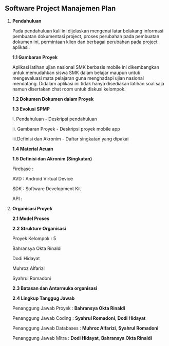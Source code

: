 ## **Software Project Manajemen Plan**

1. **Pendahuluan**

	Pada pendahuluan kali ini dijelaskan mengenai latar belakang informasi  pembuatan dokumentasi project, proses perubahan pada pembuatan dokumen ini, permintaan klien dan berbagai perubahan pada project aplikasi.

	**1.1 Gambaran Proyek**
    
    Aplikasi latihan ujian nasional SMK berbasis mobile ini dikembangkan untuk memudahkan siswa SMK dalam belajar maupun untuk mengevaluasi mata pelajaran guna menghadapi ujian nasional mendatang. Didalam aplikasi ini tidak hanya disediakan latihan soal saja namun disertakan chat room untuk diskusi kelompok.
    
    **1.2 Dokumen Dokumen dalam Proyek**
    
    **1.3 Evolusi SPMP**
	
    i. 	Pendahuluan - Deskripsi pendahuluan
    
    ii.	Gambaran Proyek - Deskripsi proyek mobile app
    
    iii.Definisi dan Akronim - Daftar singkatan yang dipakai
    
    **1.4 Material Acuan**
    
    **1.5 Definisi dan Akronim (Singkatan)**
    
    Firebase :
    
    AVD		 : Android Virtual Device
    
	SDK      : Software Development Kit
    
	API		 :

2. **Organisasi Proyek**

	**2.1 Model Proses**

	**2.2 Strukture Organisasi**

	Proyek Kelompok : 5

	Bahransya Okta Rinaldi

	Dodi Hidayat

	Muhroz Alfarizi

	Syahrul Romadoni


	**2.3 Batasan dan Antarmuka organisasi**

	**2.4 Lingkup Tanggug Jawab**
    
    Penanggung Jawab Proyek : **Bahransya Okta Rinaldi**

	Penanggung Jawab Coding : **Syahrul Romadoni**, **Dodi Hidayat**

	Penanggung Jawab Databases : **Muhroz Alfarizi**, **Syahrul Romadoni**

	Penanggung Jawab Mitra : **Dodi Hidayat**, **Bahransya Okta Rinaldi**